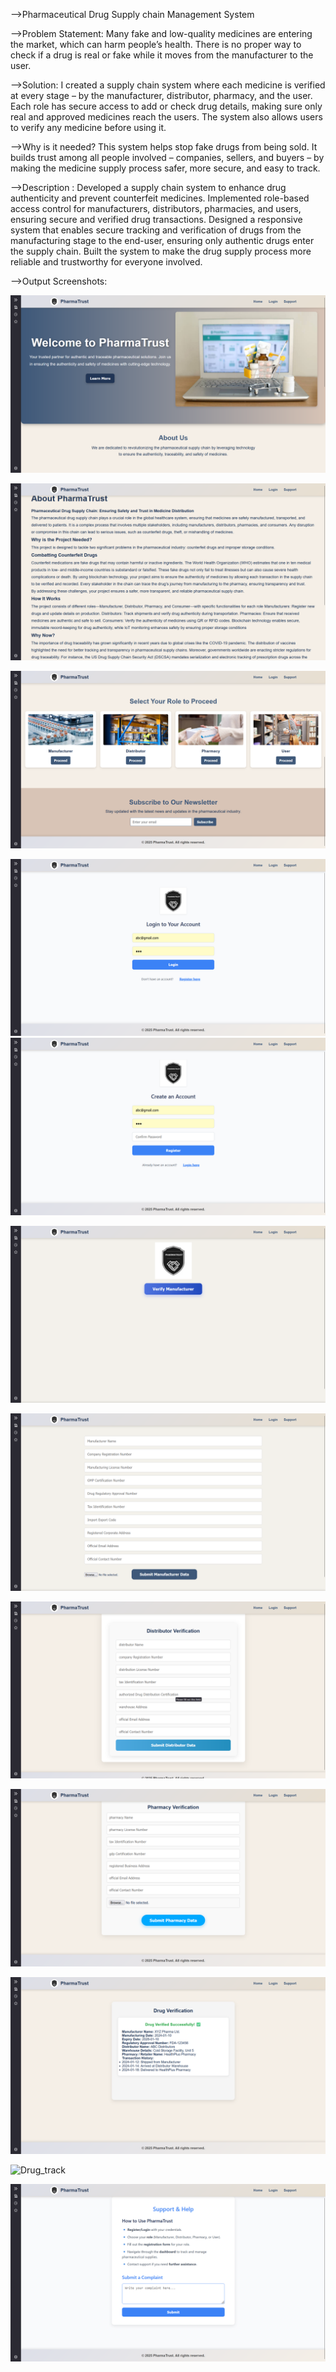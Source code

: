 -->Pharmaceutical Drug Supply chain Management System

-->Problem Statement:
Many fake and low-quality medicines are entering the market, which can harm people’s health. There is no proper way to check if a drug is real or fake while it moves from the manufacturer to the user.

-->Solution: 
I created a supply chain system where each medicine is verified at every stage – by the manufacturer, distributor, pharmacy, and the user. Each role has secure access to add or check drug details, making sure only real and approved medicines reach the users. The system also allows users to verify any medicine before using it.

-->Why is it needed? 
This system helps stop fake drugs from being sold. It builds trust among all people involved – companies, sellers, and buyers – by making the medicine supply process safer, more secure, and easy to track.

-->Description : 
Developed a supply chain system to enhance drug authenticity and prevent counterfeit medicines. Implemented role-based access control for manufacturers, distributors,
pharmacies, and users, ensuring secure and verified drug transactions. Designed a responsive system that enables secure tracking and verification of drugs from the  manufacturing stage to the end-user, ensuring only authentic drugs enter the supply chain. Built the system to make the drug supply process more reliable and trustworthy for everyone involved.

-->Output Screenshots:

![Home page](Output_Screenshots/Home.png)

![Know More page](Output_Screenshots/About.png)

![Role_based_Access](Output_Screenshots/Role_based_Access.png)

![Login page](Output_Screenshots/Login.png)       ![Register page](Output_Screenshots/Register.png)

![Verify](Output_Screenshots/Verify.png)

![Manufacture_Verification](Output_Screenshots/Manufac_verification.png)

![Distributor Verification](Output_Screenshots/Distributor_verification.png)

![Pharmacy](Output_Screenshots/Pharmacy_Verification.png)

![Drug_verified](Output_Screenshots/Drug_verified.png)

![Drug_track](Output_Screenshots/Drud_Details.png)

![Support](Output_Screenshots/Support.png)
